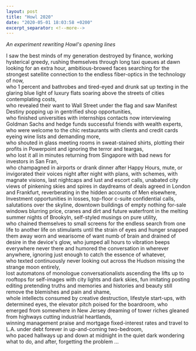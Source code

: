 ```yaml
---
layout: post
title: "Howl 2020"
date: "2020-05-01 18:03:58 +0200"
excerpt_separator: <!--more-->
---
```

_An experiment rewriting Howl's opening lines_  

I saw the best minds of my generation destroyed by finance, working hysterical greedy, rushing themselves through long taxi queues at dawn looking for an extra hour,  <!--more-->
ambitious-browed faces searching for the strongest satellite connection to the endless fiber-optics in the technology of now,  
who 1 percent and bathrobes and tired-eyed and drunk sat up texting in the glaring blue light of luxury flats soaring above the streets of cities
contemplating costs,  
who revealed their want to Wall Street under the flag and saw Manifest Destiny popping up in gentrified shop opportunities,  
who finished universities with internships contacts now interviewing
Goldman Sachs and hedge funds successful friends with wealth experts,  
who were welcome to the chic restaurants with clients and credit cards eyeing wine lists and demanding more,  
who shouted in glass meeting rooms in sweat-stained shirts, plotting their profits in Powerpoint and ignoring the terror and teargas,  
who lost it all in minutes returning from Singapore with bad news for  investors in San Fran,  
who champagned in airports or drank dinner after Happy Hours, mute,
or invigorated their voices night after night
with plans, with schemes, with magnate visions, last nightcaps and lust and escort calls, unabated city views of pinkening skies and spires in daydreams of deals agreed in London and Frankfurt, reverberating in the hidden accounts of Men elsewhere,  
Investment opportunities in losses, top-floor c-suite confidential calls, salutations over the skyline, downtown buildings of empty nothing for-sale windows blurring price, cranes and dirt and future waterfront in the melting summer nights of Brookyln, self-styled musings on pure utility,  
who chained themselves to small screens for the endless search from one life to another life on stimulants until the strain of eyes and hunger snapped them away worn and wearisome of want numb of brain and drained of desire in the device's glow,
who jumped all hours to vibration beeps everywhere never there and humored the conversation in wherever anywhere, ignoring just enough to catch the essence of whatever,  
who texted continuously never looking out across the Hudson missing the strange moon entirely,  
lost automatons of monologue conversationalists ascending the lifts up to rooftops for self-images with city lights and dark skies,
fun imitating posting editing pretending truths and memories and histories and beauty still remove the blemishes and pain and shame,  
whole intellects consumed by creative destruction, lifestyle start-ups, with determined eyes, the elevator pitch poised for the boardroom,
who emerged from somewhere in New Jersey dreaming of tower riches gleaned from highways cutting industrial heartlands,  
winning management praise and mortgage fixed-interest rates and travel to L.A. under debt forever in up-and-coming two-bedroom,  
who paced hallways up and down at midnight in the quiet dark wondering what to do, and after, forgetting the problem
...
